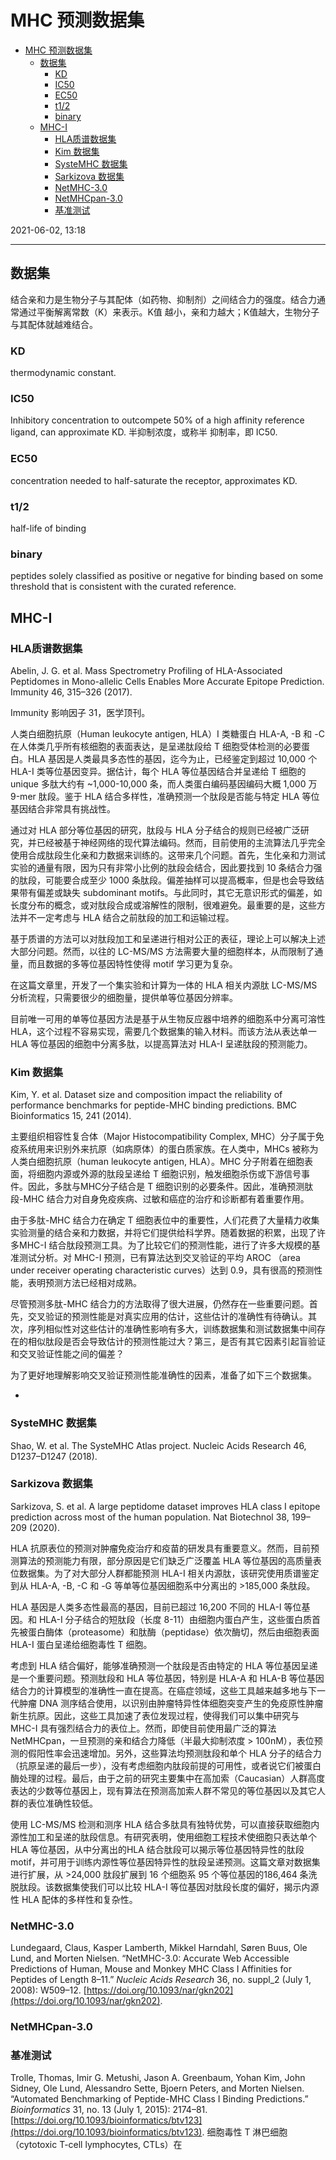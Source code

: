 # MHC 预测数据集

- [MHC 预测数据集](#mhc-预测数据集)
  - [数据集](#数据集)
    - [KD](#kd)
    - [IC50](#ic50)
    - [EC50](#ec50)
    - [t1/2](#t12)
    - [binary](#binary)
  - [MHC-I](#mhc-i)
    - [HLA质谱数据集](#hla质谱数据集)
    - [Kim 数据集](#kim-数据集)
    - [SysteMHC 数据集](#systemhc-数据集)
    - [Sarkizova 数据集](#sarkizova-数据集)
    - [NetMHC-3.0](#netmhc-30)
    - [NetMHCpan-3.0](#netmhcpan-30)
    - [基准测试](#基准测试)

2021-06-02, 13:18
***

## 数据集

结合亲和力是生物分子与其配体（如药物、抑制剂）之间结合力的强度。结合力通常通过平衡解离常数（K）来表示。K值
越小，亲和力越大；K值越大，生物分子与其配体就越难结合。

### KD

thermodynamic constant.

### IC50

Inhibitory concentration to outcompete 50% of a high affinity reference ligand, can approximate KD.
半抑制浓度，或称半 抑制率，即 IC50.

### EC50

concentration needed to half-saturate the receptor, approximates KD.

### t1/2

half-life of binding

### binary

peptides solely classified as positive or negative for binding based on some threshold that is consistent with the curated reference.

## MHC-I

### HLA质谱数据集

Abelin, J. G. et al. Mass Spectrometry Profiling of HLA-Associated Peptidomes in Mono-allelic Cells Enables More Accurate Epitope Prediction. Immunity 46, 315–326 (2017).

Immunity 影响因子 31，医学顶刊。

人类白细胞抗原（Human leukocyte antigen, HLA）I 类糖蛋白 HLA-A, -B 和 -C 在人体类几乎所有核细胞的表面表达，是呈递肽段给 T 细胞受体检测的必要蛋白。HLA 基因是人类最具多态性的基因，迄今为止，已经鉴定到超过 10,000 个 HLA-I 类等位基因变异。据估计，每个 HLA 等位基因结合并呈递给 T 细胞的 unique 多肽大约有 ~1,000-10,000 条，而人类蛋白编码基因编码大概 1,000 万 9-mer 肽段。鉴于 HLA 结合多样性，准确预测一个肽段是否能与特定 HLA 等位基因结合非常具有挑战性。

通过对 HLA 部分等位基因的研究，肽段与 HLA 分子结合的规则已经被广泛研究，并已经被基于神经网络的现代算法编码。然而，目前使用的主流算法几乎完全使用合成肽段生化亲和力数据来训练的。这带来几个问题。首先，生化亲和力测试实验的通量有限，因为只有非常小比例的肽段会结合，因此要找到 10 条结合力强的肽段，可能要合成至少 1000 条肽段。偏差抽样可以提高概率，但是也会导致结果带有偏差或缺失 subdominant motifs。与此同时，其它无意识形式的偏差，如长度分布的概念，或对肽段合成或溶解性的限制，很难避免。最重要的是，这些方法并不一定考虑与 HLA 结合之前肽段的加工和运输过程。

基于质谱的方法可以对肽段加工和呈递进行相对公正的表征，理论上可以解决上述大部分问题。然而，以往的 LC-MS/MS 方法需要大量的细胞样本，从而限制了通量，而且数据的多等位基因特性使得 motif 学习更为复杂。

在这篇文章里，开发了一个集实验和计算为一体的 HLA 相关内源肽 LC-MS/MS 分析流程，只需要很少的细胞量，提供单等位基因分辨率。

目前唯一可用的单等位基因方法是基于从生物反应器中培养的细胞系中分离可溶性 HLA，这个过程不容易实现，需要几个数据集的输入材料。而该方法从表达单一 HLA 等位基因的细胞中分离多肽，以提高算法对 HLA-I 呈递肽段的预测能力。

### Kim 数据集

Kim, Y. et al. Dataset size and composition impact the reliability of performance benchmarks for peptide-MHC binding predictions. BMC Bioinformatics 15, 241 (2014).

主要组织相容性复合体（Major Histocompatibility Complex, MHC）分子属于免疫系统用来识别外来抗原（如病原体）的蛋白质家族。在人类中，MHCs 被称为人类白细胞抗原（human leukocyte antigen, HLA）。MHC 分子附着在细胞表面，将细胞内源或外源的肽段呈递给 T 细胞识别，触发细胞杀伤或下游信号事件。因此，多肽与MHC分子结合是 T 细胞识别的必要条件。因此，准确预测肽段-MHC 结合力对自身免疫疾病、过敏和癌症的治疗和诊断都有着重要作用。

由于多肽-MHC 结合力在确定 T 细胞表位中的重要性，人们花费了大量精力收集实验测量的结合亲和力数据，并将它们提供给科学界。随着数据的积累，出现了许多MHC-I 结合肽段预测工具。为了比较它们的预测性能，进行了许多大规模的基准测试分析。对 MHC-I 预测，已有算法达到交叉验证的平均 AROC （area under receiver operating characteristic curves）达到 0.9，具有很高的预测性能，表明预测方法已经相对成熟。

尽管预测多肽-MHC 结合力的方法取得了很大进展，仍然存在一些重要问题。首先，交叉验证的预测性能是对真实应用的估计，这些估计的准确性有待确认。其次，序列相似性对这些估计的准确性影响有多大，训练数据集和测试数据集中间存在的相似肽段是否会导致估计的预测性能过大？第三，是否有其它因素引起盲验证和交叉验证性能之间的偏差？

为了更好地理解影响交叉验证预测性能准确性的因素，准备了如下三个数据集。

- 

### SysteMHC 数据集

Shao, W. et al. The SysteMHC Atlas project. Nucleic Acids Research 46, D1237–D1247 (2018).



### Sarkizova 数据集

Sarkizova, S. et al. A large peptidome dataset improves HLA class I epitope prediction across most of the human population. Nat Biotechnol 38, 199–209 (2020).

HLA 抗原表位的预测对肿瘤免疫治疗和疫苗的研发具有重要意义。然而，目前预测算法的预测能力有限，部分原因是它们缺乏广泛覆盖 HLA 等位基因的高质量表位数据集。为了对大部分人群都能预测 HLA-I 相关内源肽，该研究使用质谱鉴定到从 HLA-A, -B, -C 和 -G 等单等位基因细胞系中分离出的 >185,000 条肽段。

HLA 基因是人类多态性最高的基因，目前已超过 16,200 不同的 HLA-I 等位基因。和 HLA-I 分子结合的短肽段（长度 8-11）由细胞内蛋白产生，这些蛋白质首先被蛋白酶体（proteasome）和肽酶（peptidase）依次酶切，然后由细胞表面 HLA-I 蛋白呈递给细胞毒性 T 细胞。

考虑到 HLA 结合偏好，能够准确预测一个肽段是否由特定的 HLA 等位基因呈递是一个重要问题。预测肽段和 HLA 等位基因，特别是 HLA-A 和 HLA-B 等位基因结合力的计算模型的准确性一直在提高。在癌症领域，这些工具越来越多地与下一代肿瘤 DNA 测序结合使用，以识别由肿瘤特异性体细胞突变产生的免疫原性肿瘤新生抗原。因此，这些工具加速了表位发现过程，使得我们可以集中研究与 MHC-I 具有强烈结合力的表位上。然而，即使目前使用最广泛的算法 NetMHCpan，一旦预测的亲和结合力降低（半最大抑制浓度 > 100nM），表位预测的假阳性率会迅速增加。另外，这些算法均预测肽段和单个 HLA 分子的结合力（抗原呈递的最后一步），没有考虑细胞内肽段前提的可用性，或者说它们被蛋白酶处理的过程。最后，由于之前的研究主要集中在高加索（Caucasian）人群高度表达的少数等位基因上，现有算法在预测高加索人群不常见的等位基因以及其它人群的表位准确性较低。

使用 LC-MS/MS 检测和测序 HLA 结合多肽具有独特优势，可以直接获取细胞内源性加工和呈递的肽段信息。有研究表明，使用细胞工程技术使细胞只表达单个 HLA 等位基因，从中分离出的HLA 结合肽段可以揭示等位基因特异性的肽段 motif，并可用于训练内源性等位基因特异性的肽段呈递预测。这篇文章对数据集进行扩展，从 >24,000 肽段扩展到 16 个细胞系 95 个等位基因的186,464 条洗脱肽段。该数据集使我们可以比较 HLA-I 等位基因对肽段长度的偏好，揭示内源性 HLA 配体的多样性和复杂性。



### NetMHC-3.0

Lundegaard, Claus, Kasper Lamberth, Mikkel Harndahl, Søren Buus, Ole Lund, and Morten Nielsen. “NetMHC-3.0: Accurate Web Accessible Predictions of Human, Mouse and Monkey MHC Class I Affinities for Peptides of Length 8–11.” _Nucleic Acids Research_ 36, no. suppl_2 (July 1, 2008): W509–12. [https://doi.org/10.1093/nar/gkn202](https://doi.org/10.1093/nar/gkn202).

### NetMHCpan-3.0

### 基准测试

Trolle, Thomas, Imir G. Metushi, Jason A. Greenbaum, Yohan Kim, John Sidney, Ole Lund, Alessandro Sette, Bjoern Peters, and Morten Nielsen. “Automated Benchmarking of Peptide-MHC Class I Binding Predictions.” _Bioinformatics_ 31, no. 13 (July 1, 2015): 2174–81. [https://doi.org/10.1093/bioinformatics/btv123](https://doi.org/10.1093/bioinformatics/btv123).
细胞毒性 T 淋巴细胞（cytotoxic T-cell lymphocytes, CTLs）在
